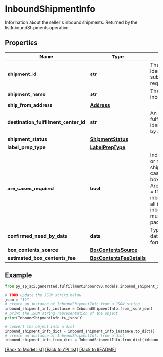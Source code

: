 # InboundShipmentInfo

Information about the seller's inbound shipments. Returned by the listInboundShipments operation.

## Properties

Name | Type | Description | Notes
------------ | ------------- | ------------- | -------------
**shipment_id** | **str** | The shipment identifier submitted in the request. | [optional] 
**shipment_name** | **str** | The name for the inbound shipment. | [optional] 
**ship_from_address** | [**Address**](Address.md) |  | 
**destination_fulfillment_center_id** | **str** | An Amazon fulfillment center identifier created by Amazon. | [optional] 
**shipment_status** | [**ShipmentStatus**](ShipmentStatus.md) |  | [optional] 
**label_prep_type** | [**LabelPrepType**](LabelPrepType.md) |  | [optional] 
**are_cases_required** | **bool** | Indicates whether or not an inbound shipment contains case-packed boxes. When AreCasesRequired &#x3D; true for an inbound shipment, all items in the inbound shipment must be case packed. | 
**confirmed_need_by_date** | **date** | Type containing date in string format | [optional] 
**box_contents_source** | [**BoxContentsSource**](BoxContentsSource.md) |  | [optional] 
**estimated_box_contents_fee** | [**BoxContentsFeeDetails**](BoxContentsFeeDetails.md) |  | [optional] 

## Example

```python
from py_sp_api.generated.fulfillmentInboundV0.models.inbound_shipment_info import InboundShipmentInfo

# TODO update the JSON string below
json = "{}"
# create an instance of InboundShipmentInfo from a JSON string
inbound_shipment_info_instance = InboundShipmentInfo.from_json(json)
# print the JSON string representation of the object
print(InboundShipmentInfo.to_json())

# convert the object into a dict
inbound_shipment_info_dict = inbound_shipment_info_instance.to_dict()
# create an instance of InboundShipmentInfo from a dict
inbound_shipment_info_from_dict = InboundShipmentInfo.from_dict(inbound_shipment_info_dict)
```
[[Back to Model list]](../README.md#documentation-for-models) [[Back to API list]](../README.md#documentation-for-api-endpoints) [[Back to README]](../README.md)


